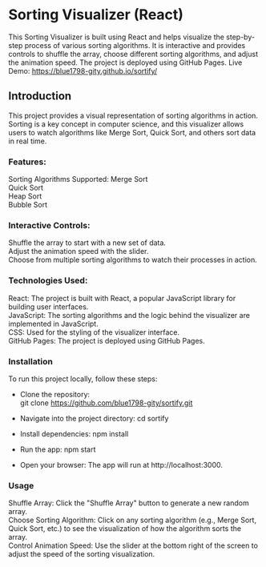 # Sorting Visualizer (React)

This Sorting Visualizer is built using React and helps visualize the step-by-step process of various sorting algorithms. It is interactive and provides controls to shuffle the array, choose different sorting algorithms, and adjust the animation speed. The project is deployed using GitHub Pages.
Live Demo: https://blue1798-gity.github.io/sortify/

## Introduction
This project provides a visual representation of sorting algorithms in action. Sorting is a key concept in computer science, and this visualizer allows users to watch algorithms like Merge Sort, Quick Sort, and others sort data in real time.

### Features:
Sorting Algorithms Supported:
Merge Sort\
Quick Sort\
Heap Sort\
Bubble Sort

### Interactive Controls:
Shuffle the array to start with a new set of data.\
Adjust the animation speed with the slider.\
Choose from multiple sorting algorithms to watch their processes in action.

### Technologies Used:
React: The project is built with React, a popular JavaScript library for building user interfaces.\
JavaScript: The sorting algorithms and the logic behind the visualizer are implemented in JavaScript.\
CSS: Used for the styling of the visualizer interface.\
GitHub Pages: The project is deployed using GitHub Pages.

### Installation
To run this project locally, follow these steps:

- Clone the repository:\
git clone https://github.com/blue1798-gity/sortify.git

- Navigate into the project directory:
cd sortify

- Install dependencies:
npm install

- Run the app:
npm start
- Open your browser: The app will run at http://localhost:3000.

### Usage
Shuffle Array: Click the "Shuffle Array" button to generate a new random array.\
Choose Sorting Algorithm: Click on any sorting algorithm (e.g., Merge Sort, Quick Sort, etc.) to see the visualization of how the algorithm sorts the array.\
Control Animation Speed: Use the slider at the bottom right of the screen to adjust the speed of the sorting visualization.
